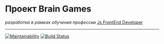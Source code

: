 # Проект Brain Games
*разработка в рамках обучения профессии* [Js FrontEnd Developer](https://ru.hexlet.io/u/agalar)

---
[![Maintainability](https://api.codeclimate.com/v1/badges/9037b430af4b297d3123/maintainability)](https://codeclimate.com/github/agalar/project-lvl1-s474/maintainability)
[![Build Status](https://travis-ci.org/agalar/make-brains.svg?branch=master)](https://travis-ci.org/agalar/make-brains)
